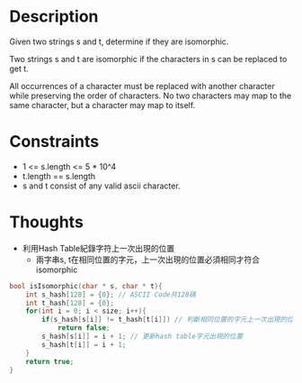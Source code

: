 # Description

Given two strings s and t, determine if they are isomorphic.

Two strings s and t are isomorphic if the characters in s can be replaced to get t.

All occurrences of a character must be replaced with another character while preserving the order of characters. No two characters may map to the same character, but a character may map to itself.

# Constraints

- 1 <= s.length <= 5 * 10^4
- t.length == s.length
- s and t consist of any valid ascii character.

# Thoughts

- 利用Hash Table紀錄字符上一次出現的位置
	- 兩字串s, t在相同位置的字元，上一次出現的位置必須相同才符合isomorphic

```c
bool isIsomorphic(char * s, char * t){
	int s_hash[128] = {0}; // ASCII Code共128碼
	int t_hash[128] = {0};
	for(int i = 0; i < size; i++){
		if(s_hash[s[i]] != t_hash[t[i]]) // 判斷相同位置的字元上一次出現的位置
			return false;
		s_hash[s[i]] = i + 1; // 更新hash table字元出現的位置
		s_hash[t[i]] = i + 1;
	}
	return true;
}
```